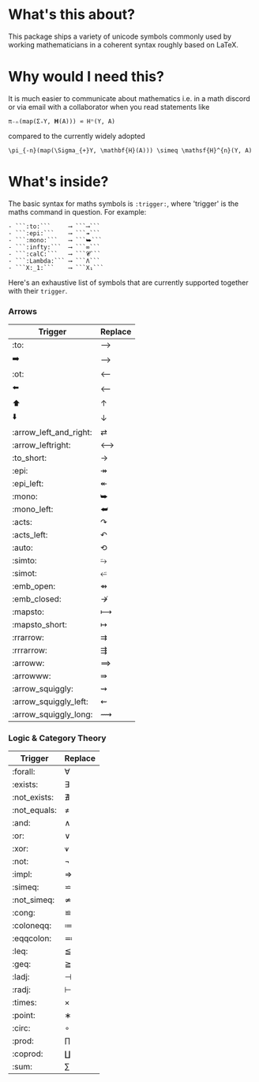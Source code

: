 # What's this about?
This package ships a variety of unicode symbols commonly used by working mathematicians in a coherent syntax roughly based on LaTeX.

# Why would I need this?
It is much easier to communicate about mathematics i.e. in a math discord or via email with a collaborator when you read statements like 

    π₋ₙ(map(Σ₊Y, 𝐇(A))) ⋍ Hⁿ(Y, A)

compared to the currently widely adopted

    \pi_{-n}(map(\Sigma_{+}Y, \mathbf{H}(A))) \simeq \mathsf{H}^{n}(Y, A)

# What's inside?

The basic syntax for maths symbols is ```:trigger:```, where 'trigger' is the maths command in question.
For example:

    - ```:to:```     ⟶ ```⟶```
    - ```:epi:```    ⟶ ```↠```
    - ```:mono:```   ⟶ ```⮩``` 
    - ```:infty:```  ⟶ ```∞```
    - ```:calC:```   ⟶ ```𝓒```
    - ```:Lambda:``` ⟶ ```Λ```
    - ```X:_1:```    ⟶ ```X₁```

Here's an exhaustive list of symbols that are currently supported together with their ```trigger```.

### Arrows
| Trigger | Replace |
| ------- | ------- |
|:to:|⟶|
|:arrow_right:|⟶|
|:ot:|⟵|
|:arrow_left:|⟵|
|:arrow_up:|↑|
|:arrow_down:|↓|
|:arrow_left_and_right:|⇄|
|:arrow_leftright:|⟷|
|:to_short:|→|
|:epi:|↠|
|:epi_left:|↞|
|:mono:|⮩|
|:mono_left:|⮨|
|:acts:|↷|
|:acts_left:|↶|
|:auto:|⟲|
|:simto:|⭇|
|:simot:|⭁|
|:emb_open:|⇴|
|:emb_closed:|↛|
|:mapsto:|⟼|
|:mapsto_short:|↦|
|:rrarrow:|⇉|
|:rrrarrow:|⇶|
|:arroww:|⟹|
|:arrowww:|⇛|
|:arrow_squiggly:|⇝|
|:arrow_squiggly_left:|⇜|
|:arrow_squiggly_long:|⟿|

### Logic & Category Theory
| Trigger | Replace |
| ------- | ------- |
|:forall:|∀|
|:exists:|∃|
|:not_exists:|∄|
|:not_equals:|≠|
|:and:|∧|
|:or:|∨|
|:xor:|⩛|
|:not:|¬|
|:impl:|⇒|
|:simeq:|⋍|
|:not_simeq:|≄|
|:cong:|≌|
|:coloneqq:|≔|
|:eqqcolon:|≕|
|:leq:|≦|
|:geq:|≧|
|:ladj:|⊣|
|:radj:|⊢|
|:times:|×|
|:point:|∗|
|:circ:|∘|
|:prod:|∏|
|:coprod:|∐|
|:sum:|∑|